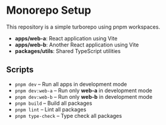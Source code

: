 # Monorepo Setup

This repository is a simple turborepo using pnpm workspaces.

- **apps/web-a**: React application using Vite
- **apps/web-b**: Another React application using Vite
- **packages/utils**: Shared TypeScript utilities

## Scripts

- `pnpm dev` – Run all apps in development mode
- `pnpm dev:web-a` – Run only **web-a** in development mode
- `pnpm dev:web-b` – Run only **web-b** in development mode
- `pnpm build` – Build all packages
- `pnpm lint` – Lint all packages
- `pnpm type-check` – Type check all packages
